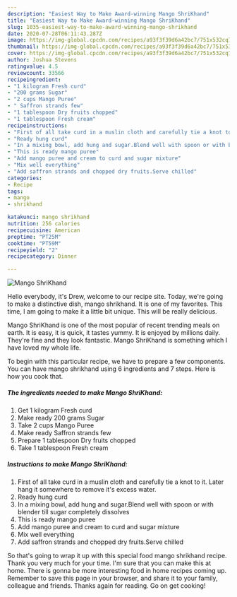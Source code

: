 ```yaml
---
description: "Easiest Way to Make Award-winning Mango ShriKhand"
title: "Easiest Way to Make Award-winning Mango ShriKhand"
slug: 1035-easiest-way-to-make-award-winning-mango-shrikhand
date: 2020-07-28T06:11:43.287Z
image: https://img-global.cpcdn.com/recipes/a93f3f39d6a42bc7/751x532cq70/mango-shrikhand-recipe-main-photo.jpg
thumbnail: https://img-global.cpcdn.com/recipes/a93f3f39d6a42bc7/751x532cq70/mango-shrikhand-recipe-main-photo.jpg
cover: https://img-global.cpcdn.com/recipes/a93f3f39d6a42bc7/751x532cq70/mango-shrikhand-recipe-main-photo.jpg
author: Joshua Stevens
ratingvalue: 4.5
reviewcount: 33566
recipeingredient:
- "1 kilogram Fresh curd"
- "200 grams Sugar"
- "2 cups Mango Puree"
- " Saffron strands few"
- "1 tablespoon Dry fruits chopped"
- "1 tablespoon Fresh cream"
recipeinstructions:
- "First of all take curd in a muslin cloth and carefully tie a knot to it. Later hang it somewhere to remove it&#39;s excess water."
- "Ready hung curd"
- "In a mixing bowl, add hung and sugar.Blend well with spoon or with blender till sugar completely dissolves"
- "This is ready mango puree"
- "Add mango puree and cream to curd and sugar mixture"
- "Mix well everything"
- "Add saffron strands and chopped dry fruits.Serve chilled"
categories:
- Recipe
tags:
- mango
- shrikhand

katakunci: mango shrikhand 
nutrition: 256 calories
recipecuisine: American
preptime: "PT25M"
cooktime: "PT59M"
recipeyield: "2"
recipecategory: Dinner

---
```



![Mango ShriKhand](https://img-global.cpcdn.com/recipes/a93f3f39d6a42bc7/751x532cq70/mango-shrikhand-recipe-main-photo.jpg)

Hello everybody, it's Drew, welcome to our recipe site. Today, we're going to make a distinctive dish, mango shrikhand. It is one of my favorites. This time, I am going to make it a little bit unique. This will be really delicious.

Mango ShriKhand is one of the most popular of recent trending meals on earth. It is easy, it is quick, it tastes yummy. It is enjoyed by millions daily. They're fine and they look fantastic. Mango ShriKhand is something which I have loved my whole life.




To begin with this particular recipe, we have to prepare a few components. You can have mango shrikhand using 6 ingredients and 7 steps. Here is how you cook that.

<!--inarticleads1-->

##### The ingredients needed to make Mango ShriKhand:

1. Get 1 kilogram Fresh curd
1. Make ready 200 grams Sugar
1. Take 2 cups Mango Puree
1. Make ready  Saffron strands few
1. Prepare 1 tablespoon Dry fruits chopped
1. Take 1 tablespoon Fresh cream




<!--inarticleads2-->

##### Instructions to make Mango ShriKhand:

1. First of all take curd in a muslin cloth and carefully tie a knot to it. Later hang it somewhere to remove it&#39;s excess water.
1. Ready hung curd
1. In a mixing bowl, add hung and sugar.Blend well with spoon or with blender till sugar completely dissolves
1. This is ready mango puree
1. Add mango puree and cream to curd and sugar mixture
1. Mix well everything
1. Add saffron strands and chopped dry fruits.Serve chilled




So that's going to wrap it up with this special food mango shrikhand recipe. Thank you very much for your time. I'm sure that you can make this at home. There is gonna be more interesting food in home recipes coming up. Remember to save this page in your browser, and share it to your family, colleague and friends. Thanks again for reading. Go on get cooking!
